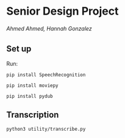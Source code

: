 # Senior Design Project

###### Ahmed Ahmed, Hannah Gonzalez

## Set up

Run: 
```
pip install SpeechRecognition 
```
```
pip install moviepy 
```
```
pip install pydub 
```


## Transcription
```
python3 utility/transcribe.py 
```